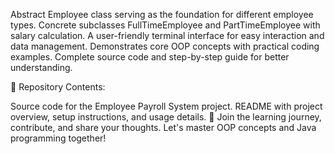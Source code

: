 
Abstract Employee class serving as the foundation for different employee types.
Concrete subclasses FullTimeEmployee and PartTimeEmployee with salary calculation.
A user-friendly terminal interface for easy interaction and data management.
Demonstrates core OOP concepts with practical coding examples.
Complete source code and step-by-step guide for better understanding.

📁 Repository Contents:

Source code for the Employee Payroll System project.
README with project overview, setup instructions, and usage details.
🌟 Join the learning journey, contribute, and share your thoughts. Let's master OOP concepts and Java programming together!

